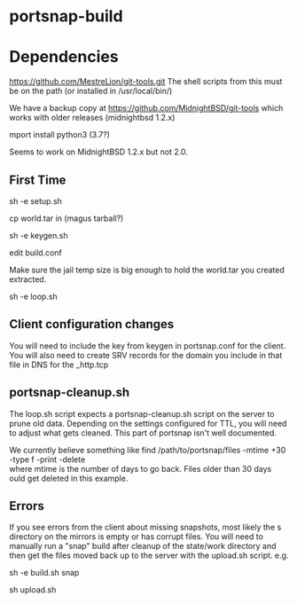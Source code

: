 # portsnap-build

# Dependencies
https://github.com/MestreLion/git-tools.git 
The shell scripts from this must be on the path (or installed in /usr/local/bin/)

We have a backup copy at https://github.com/MidnightBSD/git-tools which works with older releases (midnightbsd 1.2.x)

mport install python3 (3.7?)

Seems to work on MidnightBSD 1.2.x but not 2.0.  

## First Time
sh -e setup.sh

cp world.tar in (magus tarball?)

sh -e keygen.sh

edit build.conf

Make sure the jail temp size is big enough to hold the world.tar you created extracted.

sh -e loop.sh

## Client configuration changes

You will need to include the key from keygen in portsnap.conf for the client.  You will also need to create SRV records for the domain you include in that file in DNS for the _http.tcp 

## portsnap-cleanup.sh

The loop.sh script expects a portsnap-cleanup.sh script on the server to prune old data. Depending on the settings configured for TTL, you will need to adjust what gets cleaned. This part of portsnap isn't well documented. 

We currently believe something like find /path/to/portsnap/files  -mtime +30 -type f -print -delete  
where mtime is the number of days to go back.  Files older than 30 days ould get deleted in this example. 

## Errors
If you see errors from the client about missing snapshots, most likely the s directory on the mirrors is empty or has corrupt files. You will need to manually run a "snap" build after cleanup of the state/work directory and then get the files moved back up to the server with the upload.sh script. 
e.g.

sh -e build.sh snap 

sh upload.sh
